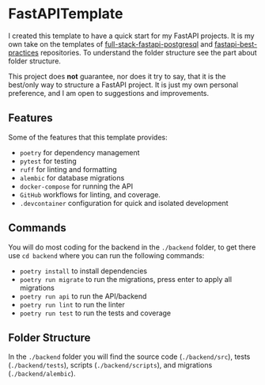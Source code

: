 # FastAPITemplate

I created this template to have a quick start for my FastAPI projects. It is my own take on the templates of [full-stack-fastapi-postgresql](https://github.com/tiangolo/full-stack-fastapi-postgresql) and [fastapi-best-practices](https://github.com/zhanymkanov/fastapi-best-practices) repositories. To understand the folder structure see the part about folder structure.

This project does **not** guarantee, nor does it try to say, that it is the best/only way to structure a FastAPI project. It is just my own personal preference, and I am open to suggestions and improvements.

## Features
Some of the features that this template provides:
- `poetry` for dependency management
- `pytest` for testing
- `ruff` for linting and formatting
- `alembic` for database migrations
- `docker-compose` for running the API
- `GitHub` workflows for linting, and coverage.
- `.devcontainer` configuration for quick and isolated development


## Commands
You will do most coding for the backend in the `./backend` folder, to get there use `cd backend` where you can run the following commands:
- `poetry install` to install dependencies
- `poetry run migrate` to run the migrations, press enter to apply all migrations
- `poetry run api` to run the API/backend
- `poetry run lint` to run the linter
- `poetry run test` to run the tests and coverage

## Folder Structure
In the `./backend` folder you will find the source code (`./backend/src`), tests (`./backend/tests`), scripts (`./backend/scripts`), and migrations (`./backend/alembic`).
